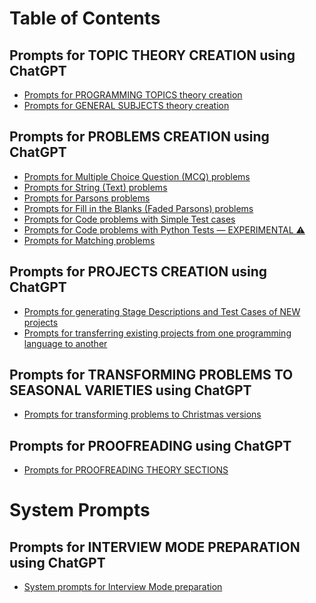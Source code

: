 # Table of Contents

## Prompts for TOPIC THEORY CREATION using ChatGPT

- [Prompts for PROGRAMMING TOPICS theory creation](./theory_prompts/prompts_programming_topic_theory.md)
- [Prompts for GENERAL SUBJECTS theory creation](./theory_prompts/prompts_general_topic_theory.md)

## Prompts for PROBLEMS CREATION using ChatGPT

- [Prompts for Multiple Choice Question (MCQ) problems](./problem_prompts/prompts_choice_problems.md)
- [Prompts for String (Text) problems](./problem_prompts/prompts_string_problems.md)
- [Prompts for Parsons problems](./problem_prompts/prompts_parsons_problems.md)
- [Prompts for Fill in the Blanks (Faded Parsons) problems](./problem_prompts/prompts_fill_blanks_problems.md)
- [Prompts for Code problems with Simple Test cases](./problem_prompts/prompts_code_problems_simple_test_cases.md)
- [Prompts for Code problems with Python Tests — EXPERIMENTAL ⚠️](./problem_prompts/prompts_code_problems_advanced_editor.md)
- [Prompts for Matching problems](./problem_prompts/prompts_matching_problems.md)

## Prompts for PROJECTS CREATION using ChatGPT

- [Prompts for generating Stage Descriptions and Test Cases of NEW projects](./project_prompts/prompts_new_project_creation.md)
- [Prompts for transferring existing projects from one programming language to another](./project_prompts/prompts_transferring_existing_projects.md)

## Prompts for TRANSFORMING PROBLEMS TO SEASONAL VARIETIES using ChatGPT

- [Prompts for transforming problems to Christmas versions](./seasonal_prompts/prompts_christmas_problems.md)

## Prompts for PROOFREADING using ChatGPT

- [Prompts for PROOFREADING THEORY SECTIONS](./proofreading_prompts/prompts_proofreading_theory.md)
 
 

# System Prompts

## Prompts for INTERVIEW MODE PREPARATION using ChatGPT

- [System prompts for Interview Mode preparation](./system_prompts/prompts_interview_mode.md)

